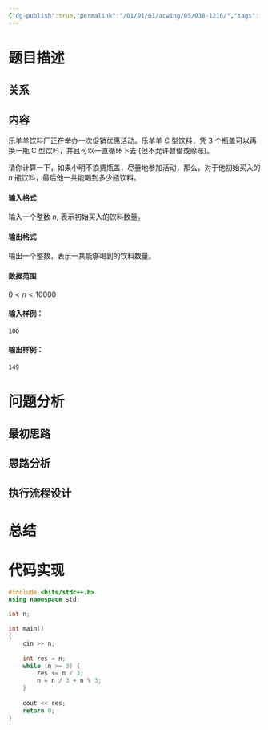 ```yaml
---
{"dg-publish":true,"permalink":"/01/01/01/acwing/05/038-1216/","tags":["personal/blog","algorithm/brute-force"]}
---
```



# 题目描述
## 关系

## 内容
乐羊羊饮料厂正在举办一次促销优惠活动。乐羊羊 C 型饮料，凭 3 个瓶盖可以再换一瓶 C 型饮料，并且可以一直循环下去 (但不允许暂借或赊账)。

请你计算一下，如果小明不浪费瓶盖，尽量地参加活动，那么，对于他初始买入的 $n$ 瓶饮料，最后他一共能喝到多少瓶饮料。

#### 输入格式

输入一个整数 $n$, 表示初始买入的饮料数量。

#### 输出格式

输出一个整数，表示一共能够喝到的饮料数量。

#### 数据范围

$0 < n < 10000$

#### 输入样例：

```
100
```

#### 输出样例：

```
149
```
# 问题分析
## 最初思路

## 思路分析

## 执行流程设计

# 总结

# 代码实现
```c++
#include <bits/stdc++.h>
using namespace std;

int n;

int main()
{
    cin >> n;
    
    int res = n;
    while (n >= 3) {
        res += n / 3;
        n = n / 3 + n % 3;
    }
    
    cout << res;
    return 0;
}
```